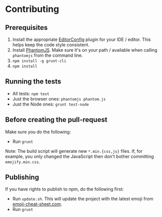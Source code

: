 Contributing
===

## Prerequisites

1. Install the appropriate [EditorConfig](http://editorconfig.org) plugin for your IDE / editor. This helps keep the code style consistent.
2. Install [PhantomJS](http://phantomjs.org). Make sure it's on your path / available when calling `phantomjs` from the command line.
2. `npm install -g grunt-cli`
3. `npm install`

## Running the tests

- All tests: `npm test`
- Just the browser ones: `phantomjs phantom.js`
- Just the Node ones: `grunt test-node`

## Before creating the pull-request

Make sure you do the following:

- Run `grunt`

Note: The build script will generate new `*.min.{css,js}` files. If, for example, you only changed the JavaScript then don't bother committing `emojify.min.css`.

## Publishing

If you have rights to publish to npm, do the following first:

- Run `update.sh`. This will update the project with the latest emoji from [emoji-cheat-sheet.com](http://www.emoji-cheat-sheet.com). 
- Run `grunt`